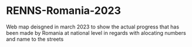 # RENNS-Romania-2023
Web map deisgned in march 2023 to show the actual progress that has been made by Romania at national level in regards with alocating numbers and name to the streets
